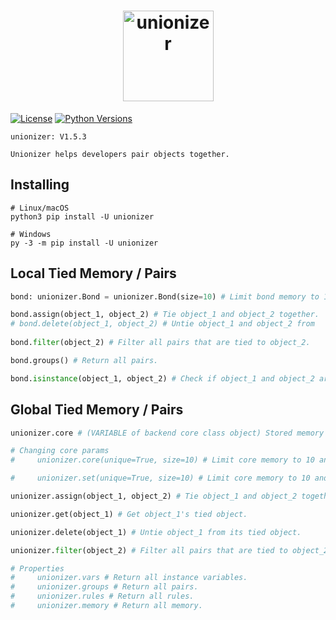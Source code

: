 <h1 align="center">
  <a href="https://i.ibb.co/MnW0Y8M/360-F-133480376-PWls-Z1-Bdr2-SVn-TRpb8j-Ct-Y59-Cy-EBdo-Ut-modified.png"><img src="https://i.ibb.co/MnW0Y8M/360-F-133480376-PWls-Z1-Bdr2-SVn-TRpb8j-Ct-Y59-Cy-EBdo-Ut-modified.png" alt="unionizer" border="0" width="145"></a>
</h1>


[![License](https://img.shields.io/badge/license-MIT-blue.svg)](https://github.com/aws/mit-0/blob/master/MIT-0)
[![Python Versions](https://img.shields.io/badge/python-3.7%20|%203.8%20|%203.9%20|%203.10%20|%203.11%20|%203.12%20-blue)](https://www.python.org/downloads/)

```
unionizer: V1.5.3

Unionizer helps developers pair objects together.
```

## Installing
```shell
# Linux/macOS
python3 pip install -U unionizer

# Windows
py -3 -m pip install -U unionizer
```

## Local Tied Memory / Pairs
```python
bond: unionizer.Bond = unionizer.Bond(size=10) # Limit bond memory to 10.

bond.assign(object_1, object_2) # Tie object_1 and object_2 together.
# bond.delete(object_1, object_2) # Untie object_1 and object_2 from
    
bond.filter(object_2) # Filter all pairs that are tied to object_2.

bond.groups() # Return all pairs.

bond.isinstance(object_1, object_2) # Check if object_1 and object_2 are paired.
```

## Global Tied Memory / Pairs
```python
unionizer.core # (VARIABLE of backend core class object) Stored memory with no size limit unless changed

# Changing core params
#     unionizer.core(unique=True, size=10) # Limit core memory to 10 and make all keys be instance variables.

#     unionizer.set(unique=True, size=10) # Limit core memory to 10 and make all keys be instance variables.

unionizer.assign(object_1, object_2) # Tie object_1 and object_2 together.

unionizer.get(object_1) # Get object_1's tied object.

unionizer.delete(object_1) # Untie object_1 from its tied object.

unionizer.filter(object_2) # Filter all pairs that are tied to object_2.

# Properties
#     unionizer.vars # Return all instance variables.
#     unionizer.groups # Return all pairs.
#     unionizer.rules # Return all rules.
#     unionizer.memory # Return all memory.
```